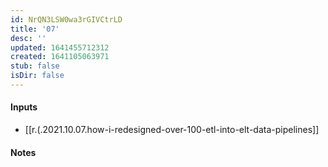 ```yaml
---
id: NrQN3LSW0wa3rGIVCtrLD
title: '07'
desc: ''
updated: 1641455712312
created: 1641105063971
stub: false
isDir: false
---
```


#### Inputs

- [[r.(.2021.10.07.how-i-redesigned-over-100-etl-into-elt-data-pipelines]]

#### Notes

